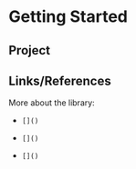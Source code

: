 # Getting Started

## Project

##

## Links/References


More about the library:

*	  []()
*	  []()
*	  []()
